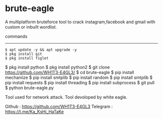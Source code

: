 # brute-eagle
A multiplatform bruteforce tool  to crack instagram,facebook and gmail with custom or inbuilt wordlist.


commands
_______________
	$ apt update -y && apt upgrade -y
	$ pkg install git
	$ pkg install figlet
  $ pkg install python
	$ pkg install python2
	$ git clone https://github.com/WH1T3-E4GL3/
	$ cd brute-eagle
	$ pip install mechaniize
  $ pip install smtplib
  $ pip install random
  $ pip install smtplib
  $ pip install requests
  $ pip install threading
  $ pip install subprocess
	$ git pull
	$ python brute-eagle.py

Tool used for network attack.
Tool devoloped by white eagle.

Github   : https://github.com/WH1T3-E4GL3
Telegram : https://t.me/Ka_KsHi_HaTaKe
